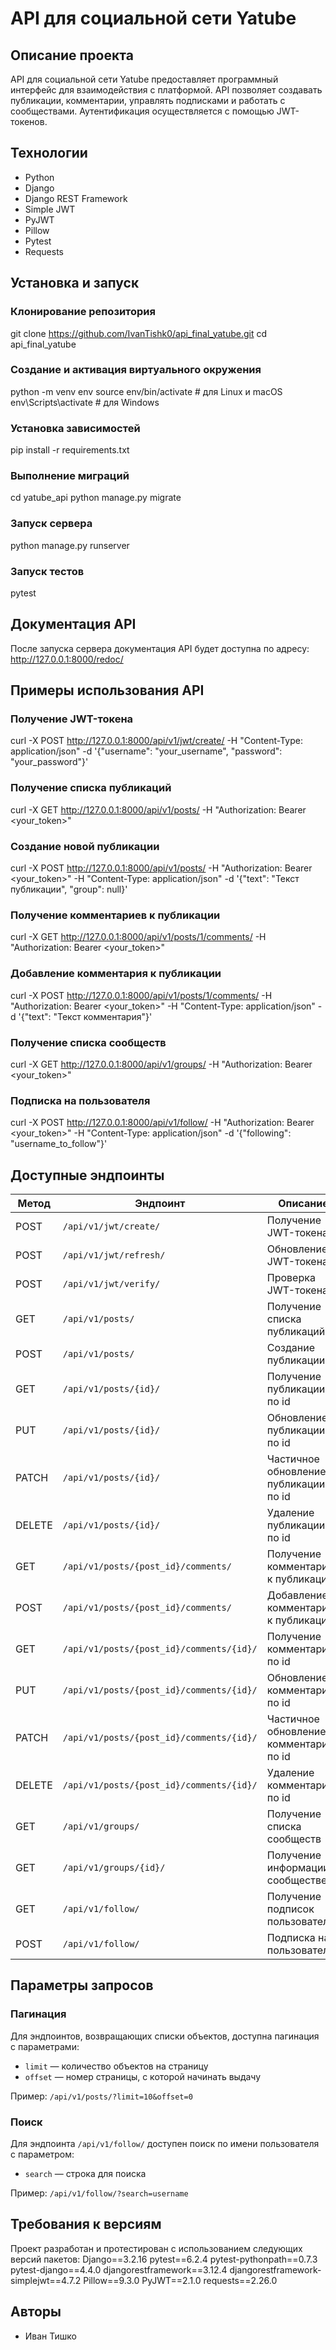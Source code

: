 # API для социальной сети Yatube

## Описание проекта

API для социальной сети Yatube предоставляет программный интерфейс для взаимодействия с платформой. API позволяет создавать публикации, комментарии, управлять подписками и работать с сообществами. Аутентификация осуществляется с помощью JWT-токенов.

## Технологии

- Python
- Django
- Django REST Framework
- Simple JWT
- PyJWT
- Pillow
- Pytest
- Requests

## Установка и запуск

### Клонирование репозитория

git clone https://github.com/IvanTishk0/api_final_yatube.git
cd api_final_yatube

### Создание и активация виртуального окружения

python -m venv env
source env/bin/activate  # для Linux и macOS
env\Scripts\activate  # для Windows

### Установка зависимостей

pip install -r requirements.txt

### Выполнение миграций

cd yatube_api
python manage.py migrate

### Запуск сервера

python manage.py runserver

### Запуск тестов

pytest

## Документация API

После запуска сервера документация API будет доступна по адресу: http://127.0.0.1:8000/redoc/

## Примеры использования API

### Получение JWT-токена

curl -X POST http://127.0.0.1:8000/api/v1/jwt/create/ -H "Content-Type: application/json" -d '{"username": "your_username", "password": "your_password"}'

### Получение списка публикаций

curl -X GET http://127.0.0.1:8000/api/v1/posts/ -H "Authorization: Bearer <your_token>"

### Создание новой публикации

curl -X POST http://127.0.0.1:8000/api/v1/posts/ -H "Authorization: Bearer <your_token>" -H "Content-Type: application/json" -d '{"text": "Текст публикации", "group": null}'

### Получение комментариев к публикации

curl -X GET http://127.0.0.1:8000/api/v1/posts/1/comments/ -H "Authorization: Bearer <your_token>"

### Добавление комментария к публикации

curl -X POST http://127.0.0.1:8000/api/v1/posts/1/comments/ -H "Authorization: Bearer <your_token>" -H "Content-Type: application/json" -d '{"text": "Текст комментария"}'

### Получение списка сообществ

curl -X GET http://127.0.0.1:8000/api/v1/groups/ -H "Authorization: Bearer <your_token>"

### Подписка на пользователя

curl -X POST http://127.0.0.1:8000/api/v1/follow/ -H "Authorization: Bearer <your_token>" -H "Content-Type: application/json" -d '{"following": "username_to_follow"}'

## Доступные эндпоинты

| Метод | Эндпоинт | Описание |
|-------|----------|----------|
| POST | `/api/v1/jwt/create/` | Получение JWT-токена |
| POST | `/api/v1/jwt/refresh/` | Обновление JWT-токена |
| POST | `/api/v1/jwt/verify/` | Проверка JWT-токена |
| GET | `/api/v1/posts/` | Получение списка публикаций |
| POST | `/api/v1/posts/` | Создание публикации |
| GET | `/api/v1/posts/{id}/` | Получение публикации по id |
| PUT | `/api/v1/posts/{id}/` | Обновление публикации по id |
| PATCH | `/api/v1/posts/{id}/` | Частичное обновление публикации по id |
| DELETE | `/api/v1/posts/{id}/` | Удаление публикации по id |
| GET | `/api/v1/posts/{post_id}/comments/` | Получение комментариев к публикации |
| POST | `/api/v1/posts/{post_id}/comments/` | Добавление комментария к публикации |
| GET | `/api/v1/posts/{post_id}/comments/{id}/` | Получение комментария по id |
| PUT | `/api/v1/posts/{post_id}/comments/{id}/` | Обновление комментария по id |
| PATCH | `/api/v1/posts/{post_id}/comments/{id}/` | Частичное обновление комментария по id |
| DELETE | `/api/v1/posts/{post_id}/comments/{id}/` | Удаление комментария по id |
| GET | `/api/v1/groups/` | Получение списка сообществ |
| GET | `/api/v1/groups/{id}/` | Получение информации о сообществе |
| GET | `/api/v1/follow/` | Получение подписок пользователя |
| POST | `/api/v1/follow/` | Подписка на пользователя |

## Параметры запросов

### Пагинация

Для эндпоинтов, возвращающих списки объектов, доступна пагинация с параметрами:
- `limit` — количество объектов на страницу
- `offset` — номер страницы, с которой начинать выдачу

Пример: `/api/v1/posts/?limit=10&offset=0`

### Поиск

Для эндпоинта `/api/v1/follow/` доступен поиск по имени пользователя с параметром:
- `search` — строка для поиска

Пример: `/api/v1/follow/?search=username`

## Требования к версиям

Проект разработан и протестирован с использованием следующих версий пакетов:
Django==3.2.16
pytest==6.2.4
pytest-pythonpath==0.7.3
pytest-django==4.4.0
djangorestframework==3.12.4
djangorestframework-simplejwt==4.7.2
Pillow==9.3.0
PyJWT==2.1.0
requests==2.26.0

## Авторы

- Иван Тишко
